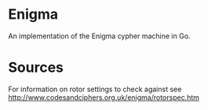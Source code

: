 # Enigma
An implementation of the Enigma cypher machine in Go.

# Sources

For information on rotor settings to check against see http://www.codesandciphers.org.uk/enigma/rotorspec.htm